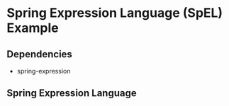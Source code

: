 # Spring Expression Language (SpEL) Example

## Dependencies
* spring-expression

## Spring Expression Language

